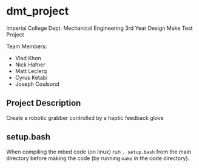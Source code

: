 # dmt_project
Imperial College Dept. Mechanical Engineering 3rd Year Design Make Test Project

Team Members:
 - Vlad Khon
 - Nick Hafner
 - Matt Leclerq
 - Cyrus Ketabi
 - Joseph Coulsond

## Project Description
Create a robotic grabber controlled by a haptic feedback glove

## setup.bash
When compiling the mbed code (on linux) run `. setup.bash` from the main directory before making the code (by running `make` in the code directory).
